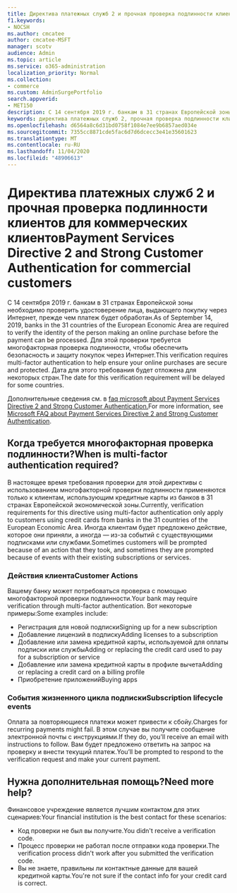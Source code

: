 ```yaml
---
title: Директива платежных служб 2 и прочная проверка подлинности клиентов для коммерческих клиентов
f1.keywords:
- NOCSH
ms.author: cmcatee
author: cmcatee-MSFT
manager: scotv
audience: Admin
ms.topic: article
ms.service: o365-administration
localization_priority: Normal
ms.collection:
- commerce
ms.custom: AdminSurgePortfolio
search.appverid:
- MET150
description: С 14 сентября 2019 г. банкам в 31 странах Европейской зоны необходимо проверить личность человека, который делает покупку через Интернет, прежде чем платеж будет обработан".
keywords: директива платежных служб 2, прочная проверка подлинности клиентов, многофакторная проверка подлинности
ms.openlocfilehash: d6564a8c6d31bd0758f1084e7ee9b6857aed034e
ms.sourcegitcommit: 7355cc8871cde5fac6d7d6dcecc3e41e35601623
ms.translationtype: MT
ms.contentlocale: ru-RU
ms.lasthandoff: 11/04/2020
ms.locfileid: "48906613"
---
```

# <a name="payment-services-directive-2-and-strong-customer-authentication-for-commercial-customers"></a><span data-ttu-id="7dcba-104">Директива платежных служб 2 и прочная проверка подлинности клиентов для коммерческих клиентов</span><span class="sxs-lookup"><span data-stu-id="7dcba-104">Payment Services Directive 2 and Strong Customer Authentication for commercial customers</span></span>

<span data-ttu-id="7dcba-105">С 14 сентября 2019 г. банкам в 31 странах Европейской зоны необходимо проверить удостоверение лица, выдающего покупку через Интернет, прежде чем платеж будет обработан.</span><span class="sxs-lookup"><span data-stu-id="7dcba-105">As of September 14, 2019, banks in the 31 countries of the European Economic Area are required to verify the identity of the person making an online purchase before the payment can be processed.</span></span> <span data-ttu-id="7dcba-106">Для этой проверки требуется многофакторная проверка подлинности, чтобы обеспечить безопасность и защиту покупок через Интернет.</span><span class="sxs-lookup"><span data-stu-id="7dcba-106">This verification requires multi-factor authentication to help ensure your online purchases are secure and protected.</span></span> <span data-ttu-id="7dcba-107">Дата для этого требования будет отложена для некоторых стран.</span><span class="sxs-lookup"><span data-stu-id="7dcba-107">The date for this verification requirement will be delayed for some countries.</span></span>

<span data-ttu-id="7dcba-108">Дополнительные сведения см. в [faq microsoft about Payment Services Directive 2 and Strong Customer Authentication.](https://support.microsoft.com/help/4517854/microsoft-account-open-banking-customer-authentication)</span><span class="sxs-lookup"><span data-stu-id="7dcba-108">For more information, see [Microsoft FAQ about Payment Services Directive 2 and Strong Customer Authentication](https://support.microsoft.com/help/4517854/microsoft-account-open-banking-customer-authentication).</span></span>

## <a name="when-is-multi-factor-authentication-required"></a><span data-ttu-id="7dcba-109">Когда требуется многофакторная проверка подлинности?</span><span class="sxs-lookup"><span data-stu-id="7dcba-109">When is multi-factor authentication required?</span></span>

<span data-ttu-id="7dcba-110">В настоящее время требования проверки для этой директивы с использованием многофакторной проверки подлинности применяются только к клиентам, использующим кредитные карты из банков в 31 странах Европейской экономической зоны.</span><span class="sxs-lookup"><span data-stu-id="7dcba-110">Currently, verification requirements for this directive using multi-factor authentication only apply to customers using credit cards from banks in the 31 countries of the European Economic Area.</span></span> <span data-ttu-id="7dcba-111">Иногда клиентам будет предложено действие, которое они приняли, а иногда — из-за событий с существующими подписками или службами.</span><span class="sxs-lookup"><span data-stu-id="7dcba-111">Sometimes customers will be prompted because of an action that they took, and sometimes they are prompted because of events with their existing subscriptions or services.</span></span>

### <a name="customer-actions"></a><span data-ttu-id="7dcba-112">Действия клиента</span><span class="sxs-lookup"><span data-stu-id="7dcba-112">Customer Actions</span></span>

<span data-ttu-id="7dcba-113">Вашему банку может потребоваться проверка с помощью многофакторной проверки подлинности.</span><span class="sxs-lookup"><span data-stu-id="7dcba-113">Your bank may require verification through multi-factor authentication.</span></span> <span data-ttu-id="7dcba-114">Вот некоторые примеры:</span><span class="sxs-lookup"><span data-stu-id="7dcba-114">Some examples include:</span></span>
- <span data-ttu-id="7dcba-115">Регистрация для новой подписки</span><span class="sxs-lookup"><span data-stu-id="7dcba-115">Signing up for a new subscription</span></span>
- <span data-ttu-id="7dcba-116">Добавление лицензий в подписку</span><span class="sxs-lookup"><span data-stu-id="7dcba-116">Adding licenses to a subscription</span></span>
- <span data-ttu-id="7dcba-117">Добавление или замена кредитной карты, используемой для оплаты подписки или службы</span><span class="sxs-lookup"><span data-stu-id="7dcba-117">Adding or replacing the credit card used to pay for a subscription or service</span></span>
- <span data-ttu-id="7dcba-118">Добавление или замена кредитной карты в профиле вычета</span><span class="sxs-lookup"><span data-stu-id="7dcba-118">Adding or replacing a credit card on a billing profile</span></span>
- <span data-ttu-id="7dcba-119">Приобретение приложений</span><span class="sxs-lookup"><span data-stu-id="7dcba-119">Buying apps</span></span>

### <a name="subscription-lifecycle-events"></a><span data-ttu-id="7dcba-120">События жизненного цикла подписки</span><span class="sxs-lookup"><span data-stu-id="7dcba-120">Subscription lifecycle events</span></span>

<span data-ttu-id="7dcba-121">Оплата за повторяющиеся платежи может привести к сбойу.</span><span class="sxs-lookup"><span data-stu-id="7dcba-121">Charges for recurring payments might fail.</span></span> <span data-ttu-id="7dcba-122">В этом случае вы получите сообщение электронной почты с инструкциями.</span><span class="sxs-lookup"><span data-stu-id="7dcba-122">If they do, you’ll receive an email with instructions to follow.</span></span> <span data-ttu-id="7dcba-123">Вам будет предложено ответить на запрос на проверку и внести текущий платеж.</span><span class="sxs-lookup"><span data-stu-id="7dcba-123">You’ll be prompted to respond to the verification request and make your current payment.</span></span>

## <a name="need-more-help"></a><span data-ttu-id="7dcba-124">Нужна дополнительная помощь?</span><span class="sxs-lookup"><span data-stu-id="7dcba-124">Need more help?</span></span>

<span data-ttu-id="7dcba-125">Финансовое учреждение является лучшим контактом для этих сценариев:</span><span class="sxs-lookup"><span data-stu-id="7dcba-125">Your financial institution is the best contact for these scenarios:</span></span>
- <span data-ttu-id="7dcba-126">Код проверки не был вы получите.</span><span class="sxs-lookup"><span data-stu-id="7dcba-126">You didn't receive a verification code.</span></span>  
- <span data-ttu-id="7dcba-127">Процесс проверки не работал после отправки кода проверки.</span><span class="sxs-lookup"><span data-stu-id="7dcba-127">The verification process didn't work after you submitted the verification code.</span></span>
- <span data-ttu-id="7dcba-128">Вы не знаете, правильны ли контактные данные для вашей кредитной карты.</span><span class="sxs-lookup"><span data-stu-id="7dcba-128">You're not sure if the contact info for your credit card is correct.</span></span>
